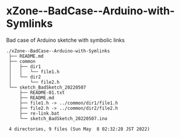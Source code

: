 # xZone--BadCase--Arduino-with-Symlinks

Bad case of Arduino sketche with symbolic links

    ./xZone--BadCase--Arduino-with-Symlinks
     ├── README.md
     ├── common
     │   ├── dir1
     │   │   └── file1.h
     │   └── dir2
     │       └── file2.h
     └── sketch_BadSketch_20220507
         ├── README-01.txt
         ├── README.md
         ├── file1.h -> ../common/dir1/file1.h
         ├── file2.h -> ../common/dir2/file2.h
         ├── re-link.bat
         └── sketch_BadSketch_20220507.ino
     
     4 directories, 9 files (Sun May  8 02:32:28 JST 2022)

